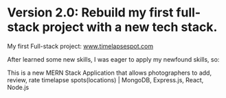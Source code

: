 # Version 2.0: Rebuild my first full-stack project with a new tech stack.

My first Full-stack project: www.timelapsespot.com

After learned some new skills, I was eager to apply my newfound skills, so:

This is a new MERN Stack Application that allows photographers to add, review, rate timelapse spots(locations) | MongoDB, Express.js, React, Node.js
